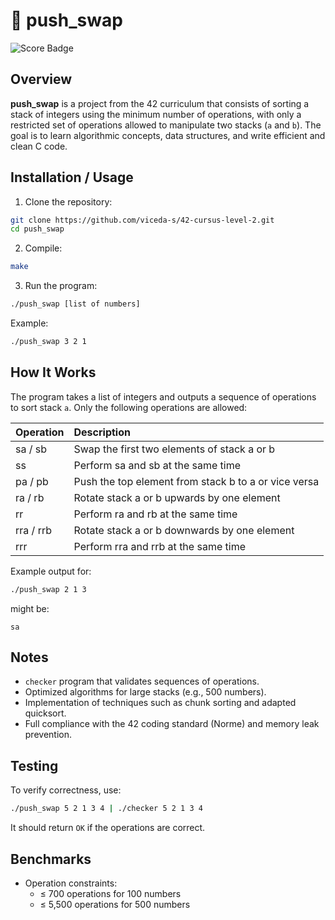 # 🔄 push_swap

![Score Badge](https://img.shields.io/badge/Score-100%2F100-brightgreen)

## Overview

**push_swap** is a project from the 42 curriculum that consists of sorting a stack of integers using the minimum number of operations, with only a restricted set of operations allowed to manipulate two stacks (`a` and `b`). The goal is to learn algorithmic concepts, data structures, and write efficient and clean C code.

## Installation / Usage

1. Clone the repository:

```bash
git clone https://github.com/viceda-s/42-cursus-level-2.git
cd push_swap
```

2. Compile:

```bash
make
```

3. Run the program:

```bash
./push_swap [list of numbers]
```

Example:

```bash
./push_swap 3 2 1
```


## How It Works

The program takes a list of integers and outputs a sequence of operations to sort stack `a`. Only the following operations are allowed:


| Operation | Description |
| :-- | :-- |
| sa / sb | Swap the first two elements of stack a or b |
| ss | Perform sa and sb at the same time |
| pa / pb | Push the top element from stack b to a or vice versa |
| ra / rb | Rotate stack a or b upwards by one element |
| rr | Perform ra and rb at the same time |
| rra / rrb | Rotate stack a or b downwards by one element |
| rrr | Perform rra and rrb at the same time |

Example output for:

```bash
./push_swap 2 1 3
```

might be:

```
sa
```


## Notes

- `checker` program that validates sequences of operations.
- Optimized algorithms for large stacks (e.g., 500 numbers).
- Implementation of techniques such as chunk sorting and adapted quicksort.
- Full compliance with the 42 coding standard (Norme) and memory leak prevention.


## Testing

To verify correctness, use:

```bash
./push_swap 5 2 1 3 4 | ./checker 5 2 1 3 4
```

It should return `OK` if the operations are correct.

## Benchmarks

- Operation constraints:
    - ≤ 700 operations for 100 numbers
    - ≤ 5,500 operations for 500 numbers
